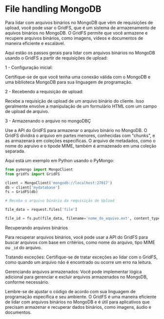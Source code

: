 # File handling MongoDB

Para lidar com arquivos binários no MongoDB que vêm de requisições de upload, você pode usar o GridFS, que é um sistema de armazenamento de aquivos binários no MongoDB. O GridFS permite que você armazene e recupere arquivos binários, como imagens, vídeos e documentos de maneira eficiente e escalável.

Aqui estão os passos gerais para lidar com arquivos binários no MongoDB usando o GridFS a partir de requisições de upload: 

1 - Configuração inicial: 

Certifique-se de que você tenha uma conexão válida com o MongoDB e uma biblioteca MongoDB para sua linguagem de programação.

2 - Recebendo a requisição de upload: 

Recebe a requisição de upload de um arquivo binário do cliente. Isso geralmente envolve a manipulação de um formulário HTML com um campo de upload de arquivo.

3 - Armazenando o arquivo no mongoDBÇ 

Use a API do GridFS para armazenar o arquivo binário no MongoDB. O GridFS dividirá o arquivo em partes menores, conhecidas com "chunks", e as armazenará em coleções específicas. O arquivo de metadados, como o nome do aqruivo e o tipode MIME, também é armazenado em uma coleção separada. 

Aqui está um exemplo em Python usando o PyMongo: 

```python
from pymongo import MongoClient
from gridfs import GridFS

client = MongoClient('mongodb://localhost:27017')
db = client['mydatabase']
fs = GridFS(db)

# Receba o arquivo binário da requisição de Upload

file_data = request.files['file']

file_id = fs.put(file_data, filename='nome_do_aquivo.ext', content_type=''tipo_mime) 
```

Recuperando arquivos binários 

Para recuperar arquivos binários, você pode usar a API do GridFS para buscar arquivos com base em critérios, como nome do arquivo, tipo MIME ou `_id` do arquivo. 

Tratando exceções:
Certifique-se de tratar exceções ao lidar com o GridFS, como quando um arquivo não é encontrado ou ocorre um erro na leitura.

Gerenciando arquivos armazenados:
Você pode implementar lógica adicional para gerenciar e excluir arquivos armazenados no MongoDB, conforme necessário.

Lembre-se de ajustar o código de acordo com sua linguagem de programação específica e seu ambiente. O GridFS é uma maneira eficiente de lidar com arquivos binários no MongoDB e é útil para aplicativos que precisam armazenar e recuperar dados binários, como imagens, áudio e documentos.
